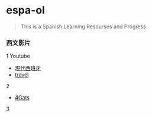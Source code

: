 # espa-ol

>This is a Spanish Learning Resourses and Progress


### 西文影片
1 Youtube
* [現代西班牙](https://www.youtube.com/watch?v=aJubd1okYog&list=PLycXmlzOfI4LfQ4lN0d2WW7WUOla2u474&index=59)
* [travel](https://www.youtube.com/watch?v=IPi7CBr41f4)




2 
* [4Gats](https://4gats.com/es/)





3





